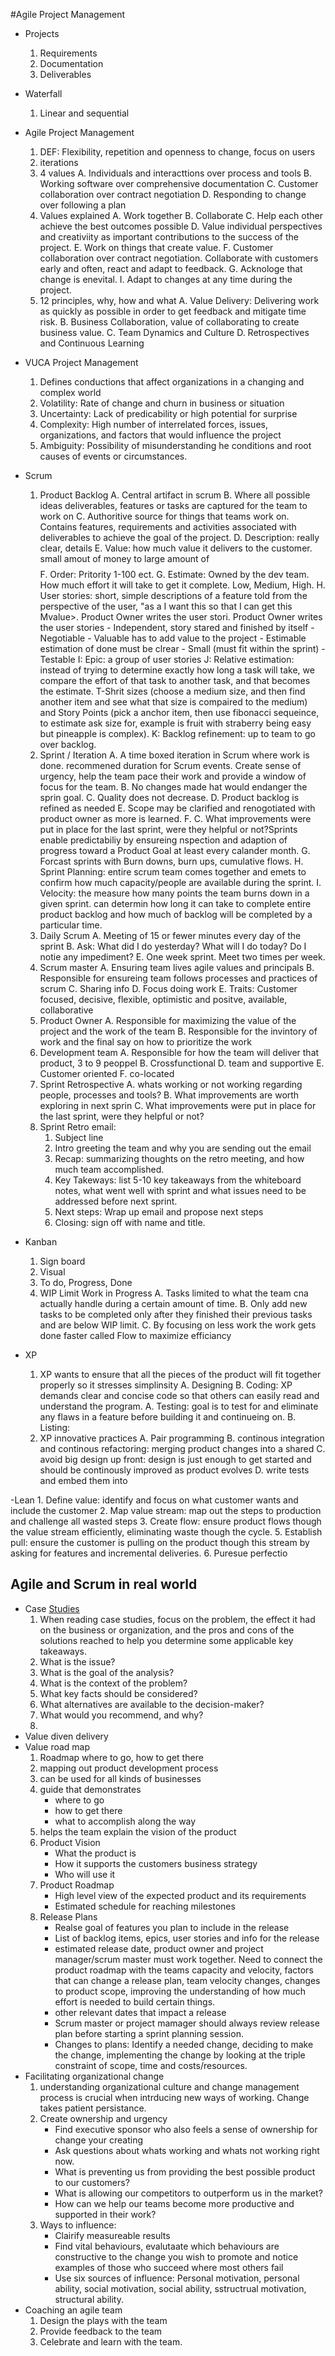 #Agile Project Management

- Projects
	1. Requirements
	2. Documentation
	3. Deliverables
- Waterfall
	1. Linear and sequential

- Agile Project Management
	1. DEF: Flexibility, repetition and openness to change, focus on users
	2. iterations
	3. 4 values
		A. Individuals and interacttions over process and tools
		B. Working software over comprehensive documentation
		C. Customer collaboration over contract negotiation
		D. Responding to change over following a plan
	4. Values explained
		A. Work together
		B. Collaborate
		C. Help each other achieve the best outcomes possible
		D. Value individual perspectives and creativiity as important contributions to the success of the project. 
		E. Work on things that create value.
		F. Customer collaboration over contract negotiation. Collaborate with customers early and often, react and adapt to feedback. 
		G. Acknologe that change is enevital. 
		I. Adapt to changes at any time during the project.
	5. 12 principles, why, how and what
		A. Value Delivery: Delivering work as quickly as possible in order to get feedback and mitigate time risk.
		B. Business Collaboration, value of collaborating to create business value. 
		C. Team Dynamics and Culture
		D. Retrospectives and Continuous Learning

- VUCA Project Management
	1. Defines conductions that affect organizations in a changing and complex world
	2. Volatility: Rate of change and churn in business or situation
	3. Uncertainty: Lack of predicability or high potential for surprise 
	4. Complexity: High number of interrelated forces, issues, organizations, and factors that would influence the project
	5. Ambiguity: Possibility of misunderstanding he conditions and root causes of events or circumstances. 	

- Scrum 
	1. Product Backlog
		A. Central artifact in scrum
		B. Where all possible ideas deliverables, features or tasks are captured for the team to work on
        C. Authoritive source for things that teams work on. Contains features, requirements and activities associated with deliverables to achieve the goal of the project.
        D. Description: really clear, details
        E. Value: how much value it delivers to the customer. small amout of money to large amount of $$$$
        F. Order: Pritority 1-100 ect. 
        G. Estimate: Owned by the dev team. How much effort it will take to get it complete. Low, Medium, High.
        H. User stories: short, simple descriptions of a feature told from the perspective of the user, "as a <user role> I want this <action> so that I can get this Mvalue>. Product Owner writes the user stori. Product Owner writes the user stories
            - Independent, story stared and finished by itself
            - Negotiable
            - Valuable has to add value to the project
            - Estimable estimation of done must be clrear
            - Small (must fit within the sprint)
            - Testable
        I: Epic: a group of user stories
        J: Relative estimation: instead of trying to determine exactly how long a task will take, we compare the effort of that task to another task, and that becomes the estimate. T-Shrit sizes (choose a medium size, and then find another item and see what that size is compaired to the medium) and Story Points (pick a anchor item, then use fibonacci sequeince, to estimate ask size for, example is fruit with straberry being easy but pineapple is complex). 
        K: Backlog refinement: up to team to go over backlog. 
	2. Sprint / Iteration
		A. A time boxed iteration in Scrum where work is done. recommened duration for Scrum events. Create sense of urgency, help the team pace their work and provide a window of focus for the team.
        B. No changes made hat would endanger the sprin goal.
        C. Quality does not decrease.
        D. Product backlog is refined as needed
        E. Scope may be clarified and renogotiated with product owner as more is learned.
        F. C. What improvements were put in place for the last sprint, were they helpful or not?Sprints enable predictabiliy by ensureing nspection and adaption of progress toward a Product Goal at least every calander month. 
        G. Forcast sprints with Burn downs, burn ups, cumulative flows.
        H. Sprint Planning: entire scrum team comes together and emets to confirm how much capacity/people are available during the sprint.
        I. Velocity: the measure how many points the team burns down in a given sprint. can determin how long it can take to complete entire product backlog and how much of backlog will be completed by a particular time. 
	4. Daily Scrum
		A. Meeting of 15 or fewer minutes every day of the sprint
        B. Ask: What did I do yesterday? What will I do today? Do I notie any impediment? 
        E. One week sprint. Meet two times per week. 
	5. Scrum master
		A. Ensuring team lives agile values and principals
		B. Responsible for ensureing team follows processes and practices of scrum
		C. Sharing info
		D. Focus doing work
        E. Traits: Customer focused, decisive, flexible, optimistic and positve, available, collaborative 
	6. Product Owner
		A. Responsible for maximizing the value of the project and the work of the team
		B. Responsible for the invintory of work and the final say on how to prioritize the work
	7. Development team
        A. Responsible for how the team will deliver that product, 3 to 9 peoppel
        B. Crossfunctional
        D. team and supportive
        E. Customer oriented
        F. co-located
    8. Sprint Retrospective
        A. whats working or not working regarding people, processes and tools? 
        B. What improvements are worth exploring in next sprin
        C. What improvements were put in place for the last sprint, were they helpful or not?
    9. Sprint Retro email:
        1. Subject line
        2. Intro greeting the team and why you are sending out the email
        3. Recap: summarizing thoughts on the retro meeting, and how much team accomplished.
        4. Key Takeways: list 5-10 key takeaways from the whiteboard notes, what went well with sprint and what issues need to be addressed before next sprint. 
        5. Next steps: Wrap up email and propose next steps
        6. Closing: sign off with name and title. 

- Kanban
    1. Sign board
    2. Visual
    3. To do, Progress, Done
    4. WIP Limit Work in Progress
        A. Tasks limited to what the team cna actually handle during a certain amount of time. 
        B. Only add new tasks to be completed only after they finished their previous tasks and are below WIP limit. 
        C. By focusing on less work the work gets done faster called Flow to maximize efficiancy 
        
- XP 
    1. XP wants to ensure that all the pieces of the product will fit together properly so it stresses simplinsity 
       A. Designing 
       B. Coding: XP demands clear and concise code so that others can easily read and understand the program. 
       A. Testing: goal is to test for and eliminate any flaws in a feature before building it and continueing on.
       B. Listing: 
    2. XP innovative practices
        A. Pair programming
        B. continous integration and continous refactoring: merging product changes into a shared 
        C. avoid big design up front: design is just enough to get started and should be continously improved as product evolves
        D. write tests and embed them into 
        
-Lean
    1. Define value: identify and focus on what customer wants and include the customer
    2. Map value stream: map out the steps to production and challenge all wasted steps
    3. Create flow: ensure product flows though the value stream efficiently, eliminating waste though the cycle. 
    5. Establish pull: ensure the customer is pulling on the product though this stream by asking for features and incremental deliveries.
    6. Puresue perfectio



## Agile and Scrum in real world ## 
- Case [Studies](Studies)
    1. When reading case studies, focus on the problem, the effect it had on the business or organization, and the pros and cons of the solutions reached to help you determine some applicable key takeaways.
    2. What is the issue?
    3. What is the goal of the analysis?
    4. What is the context of the problem?
    5. What key facts should be considered?
    6. What alternatives are available to the decision-maker?
    7. What would you recommend, and why?
    8.  
- Value diven delivery
- Value road map
    1. Roadmap where to go, how to get there 
    2. mapping out product development process
    3. can be used for all kinds of businesses 
    4. guide that demonstrates 
        - where to go
        - how to get there
        - what to accomplish along the way
    5. helps the team explain the vision of the product
    6. Product Vision
        - What the product is
        - How it supports the customers business strategy
        - Who will use it
    8. Product Roadmap
        - High level view of the expected product and its requirements
        - Estimated schedule for reaching milestones
    10. Release Plans
        - Realse goal of features you plan to include in the release
        - List of backlog items, epics, user stories and info for the release
        - estimated release date, product owner and project manager/scrum master must work together. Need to connect the product roadmap with the teams capacity and velocity, factors that can change a release plan, team velocity changes, changes to product scope, improving the understanding of how much effort is needed to build certain things. 
        - other relevant dates that impact a release
        - Scrum master or project mamager should always review release plan before starting a sprint planning session.
        - Changes to plans: Identify a needed change, deciding to make the change, implementing the change by looking at the triple constraint of scope, time and costs/resources. 
- Facilitating organizational change
    1. understanding organizational culture and change management process is crucial when intrducing new ways of working. Change takes patient persistance.
    2. Create ownership and urgency 
        - Find executive sponsor who also feels a sense of ownership for change your creating
        - Ask questions about whats working and whats not working right now. 
        - What is preventing us from providing the best possible product to our customers?
        - What is allowing our competitors to outperform us in the market? 
        - How can we help our teams become more productive and supported in their work?
    3. Ways to influence: 
        - Clairify measureable results
        - Find vital behaviours, evalutaate which behaviours are constructive to the change you wish to promote and notice examples of those who succeed where most others fail
        - Use six sources of influence: Personal motivation, personal ability, social motivation, social ability, sstructrual motivation, structural ability.
- Coaching an agile team
    1. Design the plays with the team
    3. Provide feedback to the team
    4. Celebrate and learn with the team.
